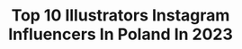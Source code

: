 ---
title: Top 10 Illustrators Instagram Influencers In Poland In 2023
description: >-
  Find top illustrators Instagram influencers in Poland in 2023. Most popular hashtags: #illustration #ilustracja #digitalillustration #digitalart.
platform: Instagram
hits: 40
text_top: Analyze the best Instagram influencers on inBeat.
text_bottom: Our search engine aggregates 40 Instagram influencers like this in Poland for you to work with.
profiles:
  - username: "emilia.dziubak"
    fullname: >-
      Emilia Dziubak 🍋
    bio: >-
      Illustrator
    location: "Poland"
    followers: 51548
    engagement: 316
    commentsToLikes: 0.012088
    id: ck8szg724obg70j78y3oq9bpg
    verified: false
    hashtags: "#emiliadziubak, #barbarakosmowska, #martinwidmark, #bonniercarlsen"
  - username: "nioskacom"
    fullname: >-
      Katarzyna Bogucka
    bio: >-
      Illustrator.
    location: "Poland"
    followers: 7586
    engagement: 400
    commentsToLikes: 0.011243
    id: ck0w3crlpsqx70i1994n3z6ec
    verified: false
    hashtags: "#cutout, #paperwork, #nioska, #paperart"
  - username: "wonder_franca"
    fullname: >-
      Marta
    bio: >-
      designer | illustrator tattoo apprentice in @scarlettstudiotattoo | Bydgoszcz
    location: "Poland"
    followers: 2603
    engagement: 665
    commentsToLikes: 0.042875
    id: ck6u6qmf1h5l40j71orehgr7i
    verified: false
    hashtags: "#neotraditionaltattoo, #polandtattoos, #whiptattoo, #tattooink"
  - username: "rena.illustration"
    fullname: >-
      Renata Krawczyk
    bio: >-
      Freelance illustrator & designer Collaboration: hello@renaillustration.com ————————— My shop on Etsy:
    location: "Poland"
    followers: 21905
    engagement: 469
    commentsToLikes: 0.022437
    id: ck0vz71rr7mth0i19hwh4v2z9
    verified: false
    hashtags: "#penandinkart, #pendrawing, #fineliner, #sketchbookdrawing"
  - username: "muiri_"
    fullname: >-
      Marta Głowacka 🌿✏️
    bio: >-
      🎨 freelance illustrator 🌻 plants and colors enthusiast 💌 business inquiries/commissions: muiri.art@gmail.com
    location: "Poland"
    followers: 10688
    engagement: 480
    commentsToLikes: 0.080277
    id: ck15sxgwxfapb0i195nokcbam
    verified: false
    hashtags: "#botanicalart, #markerart, #theydrawandgarden, #femaleartist"
  - username: "iwakowalska.pl"
    fullname: >-
      Iwa Kowalska | Custom painting
    bio: >-
      Mama • Illustrator • Pizzalover Illustrations • Logo • Customized family portraits Orders: iwa@iwakowalska.pl
    location: "Poland"
    followers: 6965
    engagement: 301
    commentsToLikes: 0.047607
    id: ck9hbq38vhzhx0j78s3wmtaph
    verified: false
    hashtags: "#digitalillustrator, #giftidea, #perfectgift, #digitalart"
  - username: "anarudak"
    fullname: >-
      Anna Rudak
    bio: >-
      ✺ illustrator ✺ yogi ✺ cloudhead @anarudakdaily
    location: "Poland"
    followers: 28129
    engagement: 357
    commentsToLikes: 0.014822
    id: ck600v5avebup0i14ggi3toac
    verified: false
    hashtags: "#illustration, #polishillustration, #dailyart, #minimal"
  - username: "annahalarewicz"
    fullname: >-
      Anna Halarewicz
    bio: >-
      annahalarewicz@gmail.com #fashionillustrator #annahalarewicz #illustrator #watercolorillustration
    location: "Poland"
    followers: 40979
    engagement: 102
    commentsToLikes: 0.057498
    id: ck5cimoz4sxvd0i115cskcvzn
    verified: false
    hashtags: "#workinprogress, #annahalarewicz, #couture, #watercolor"
  - username: "fennethianell"
    fullname: >-
      Fen
    bio: >-
      PLS DON'T REPOST MY ART TO OTHER SITES! 31 | Poland | PL/ENG | storyboard | fanartist | illustrator @fennethianell on dA, twitter, tumblr, youtube
    location: "Poland"
    followers: 5097
    engagement: 949
    commentsToLikes: 0.025312
    id: ck6tjclq32g650j71ucfargcn
    verified: false
    hashtags: "#kabby, #digitalsketch, #regency, #cartoonstyle"
  - username: "julia.pezowicz"
    fullname: >-
      Julia | journaling & doodles
    bio: >-
      illustrator & small business owner from Poland ✨ contact: j.pezowicz7@gmail.com my stickers shop, youtube and more 👇🏻
    location: "Poland"
    followers: 29778
    engagement: 236
    commentsToLikes: 0.053353
    id: ck8taumx8t4pv0j7872adqhc2
    verified: false
    hashtags: "#shopupdate, #shopsmall, #stickershop, #aestheticbujo"
---